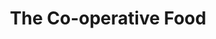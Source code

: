 ---
title: "The Co-operative Food"
url: /amble/the-co-operative-food-newburgh-street/
shop: supermarket
---